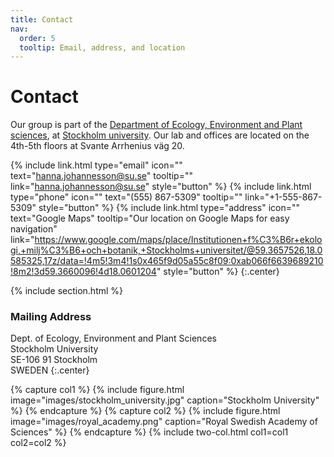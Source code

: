 ```yaml
---
title: Contact
nav:
  order: 5
  tooltip: Email, address, and location
---
```


# <i class="fas fa-envelope"></i>Contact

Our group is part of the [Department of Ecology, Environment and Plant sciences](https://www.su.se/department-of-ecology-environment-and-plant-sciences/), at [Stockholm university](https://www.su.se/). Our lab and offices are located on the 4th-5th floors at Svante Arrhenius väg 20.

{%
  include link.html
  type="email"
  icon=""
  text="hanna.johannesson@su.se"
  tooltip=""
  link="hanna.johannesson@su.se"
  style="button"
%}
{%
  include link.html
  type="phone"
  icon=""
  text="(555) 867-5309"
  tooltip=""
  link="+1-555-867-5309"
  style="button"
%}
{%
  include link.html
  type="address"
  icon=""
  text="Google Maps"
  tooltip="Our location on Google Maps for easy navigation"
  link="https://www.google.com/maps/place/Institutionen+f%C3%B6r+ekologi,+milj%C3%B6+och+botanik,+Stockholms+universitet/@59.3657526,18.0585325,17z/data=!4m5!3m4!1s0x465f9d05a55c8f09:0xab066f6639689210!8m2!3d59.3660096!4d18.0601204"
  style="button"
%}
{:.center}

{% include section.html %}

### <i class="fas fa-mail-bulk"></i>Mailing Address

Dept. of Ecology, Environment and Plant Sciences<br>
Stockholm University<br>
SE-106 91 Stockholm<br>
SWEDEN
{:.center}

{% capture col1 %}
{%
  include figure.html
  image="images/stockholm_university.jpg"
  caption="Stockholm University"
%}
{% endcapture %}
{% capture col2 %}
{%
  include figure.html
  image="images/royal_academy.png"
  caption="Royal Swedish Academy of Sciences"
%}
{% endcapture %}
{% include two-col.html col1=col1 col2=col2 %}
